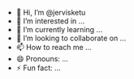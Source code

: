 - 👋 Hi, I’m @jervisketu
- 👀 I’m interested in ...
- 🌱 I’m currently learning ...
- 💞️ I’m looking to collaborate on ...
- 📫 How to reach me ...
- 😄 Pronouns: ...
- ⚡ Fun fact: ...

<!---
jervisketu/jervisketu is a ✨ special ✨ repository because its `README.md` (this file) appears on your GitHub profile.
You can click the Preview link to take a look at your changes.
--->
